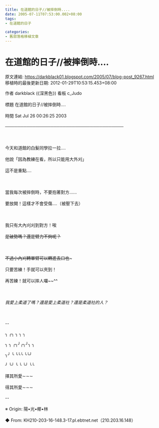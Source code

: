 ```yaml
---
title: 在道館的日子//被摔倒時....
date: 2005-07-11T07:53:00.002+08:00
tags: 
- 在道館的日子

categories:
- 舊部落格移植文章
---
```


# 在道館的日子//被摔倒時....

原文連結: https://darkblack01.blogspot.com/2005/07/blog-post_9267.html
移植時的最後更新日期: 2012-01-29T10:53:15.453+08:00

作者 darkblack (《深黑色》) 看板 c_Judo<br /><br />標題 在道館的日子//被摔倒時....<br /><br />時間 Sat Jul 26 00:26:25 2003<br /><br />───────────────────────────────────────<br /><br /><br /><br />今天和道館的白髮同學拉一拉....<br /><br />他說「因為教練在看，所以只能用大外刈」<br /><br />這不是重點....<br /><br /><br /><br />當我每次被摔倒時，不要抱著對方......<br /><br />要放開！這樣才不會受傷....（被壓下去）<br /><br /><br /><br />我只有大內刈刈到對方！唉~~<br /><br />是破勢嗎？還是臂力不夠呢？<br /><br /><br /><br />不過小內刈轉單臂可以轉進去口也~~~<br /><br />只要苦練！手就可以夾到！<br /><br />再苦練！就可以摔人囉~~^^<br /><br /><br /><br />*我愛上柔道了嗎？還是愛上柔道社？還是柔道社的人？*<br /><br /><br /><br />--<br /><br />╮ ╭╮ ╮ ╮ ╮<br /><br />╮ ╮ ╭╮╯╭╮╯╮ ╮<br /><br />╮╯ ╰ ╰╰╰ ╰╰╯<br /><br />╯ ╰╯ ╰ ╰ ╰╯ ╰╰<br /><br />擇其所愛∼∼∼<br /><br />得其所愛∼∼∼<br /><br />--<br /><br />※ Origin: 陽•光•椰•林 <br /><br />◆ From: KH210-203-16-148.3-17.pl.ebtnet.net（210.203.16.148）  
